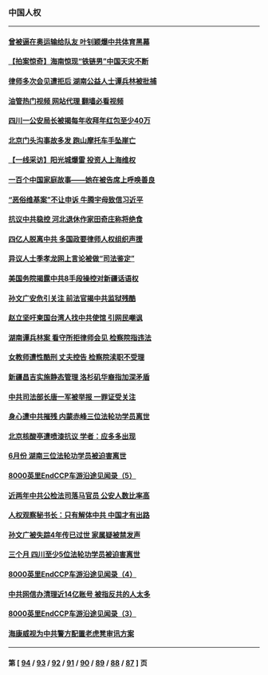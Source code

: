 ### 中国人权
---
#### [曾被逼在奥运输给队友 叶钊颖爆中共体育黑幕](../../pages/ncid278/n13811680.md?08290445) 
#### [【拍案惊奇】海南惊现“铁链男”中国天灾不断](../../pages/ncid278/n13810847.md?08290445) 
#### [律师多次会见遭拒后 湖南公益人士谭兵林被批捕](../../pages/ncid278/n13811523.md?08290445) 
#### [油管热门视频 网站代理 翻墙必看视频](http://209.222.30.114:81/youtube.html?08290445)
#### [四川一公安局长被揭每年收拜年红包至少40万](../../pages/ncid278/n13811488.md?08290445) 
#### [北京门头沟事故多发 跑山摩托车手坠崖亡](../../pages/ncid278/n13811392.md?08290445) 
#### [【一线采访】阳光城爆雷 投资人上海维权](../../pages/ncid278/n13810845.md?08290445) 
#### [一百个中国家庭故事——她在被告席上呼唤善良](../../pages/ncid278/n13805472.md?08290445) 
#### [“恶俗维基案”不让申诉 牛腾宇母致信习近平](../../pages/ncid278/n13810855.md?08290445) 
#### [抗议中共稳控 河北退休作家田奇庄称将绝食](../../pages/ncid278/n13810518.md?08290445) 
#### [四亿人脱离中共 多国政要律师人权组织声援](../../pages/ncid278/n13809722.md?08290445) 
#### [异议人士季孝龙网上言论被做“司法鉴定”](../../pages/ncid278/n13809434.md?08290445) 
#### [美国务院揭露中共8手段操控对新疆话语权](../../pages/ncid278/n13809373.md?08290445) 
#### [孙文广安危引关注 前法官揭中共监狱残酷](../../pages/ncid278/n13809359.md?08290445) 
#### [赵立坚吁柬国台湾人找中共使馆 引网民嘲讽](../../pages/ncid278/n13809349.md?08290445) 
#### [湖南谭兵林案 看守所拒律师会见 检察院指违法](../../pages/ncid278/n13809165.md?08290445) 
#### [女教师遭性酷刑 丈夫控告 检察院渎职不受理](../../pages/ncid278/n13808837.md?08290445) 
#### [新疆昌吉实施静态管理 洛杉矶华裔指加深矛盾](../../pages/ncid278/n13808820.md?08290445) 
#### [中共司法部长唐一军被举报 一罪证受关注](../../pages/ncid278/n13808229.md?08290445) 
#### [身心遭中共摧残 内蒙赤峰三位法轮功学员离世](../../pages/ncid278/n13808436.md?08290445) 
#### [北京核酸亭遭喷漆抗议 学者：应多多出现](../../pages/ncid278/n13808352.md?08290445) 
#### [6月份 湖南三位法轮功学员被迫害离世](../../pages/ncid278/n13807730.md?08290445) 
#### [8000英里EndCCP车游沿途见闻录（5）](../../pages/ncid278/n13807745.md?08290445) 
#### [近两年中共公检法司落马官员 公安人数比率高](../../pages/ncid278/n13807094.md?08290445) 
#### [人权观察秘书长：只有解体中共 中国才有出路](../../pages/ncid278/n13807770.md?08290445) 
#### [孙文广被失踪4年传已过世 家属疑被禁发声](../../pages/ncid278/n13807343.md?08290445) 
#### [三个月 四川至少5位法轮功学员被迫害离世](../../pages/ncid278/n13807221.md?08290445) 
#### [8000英里EndCCP车游沿途见闻录（4）](../../pages/ncid278/n13805546.md?08290445) 
#### [中共网信办清理近14亿账号 被指反共的人太多](../../pages/ncid278/n13806772.md?08290445) 
#### [8000英里EndCCP车游沿途见闻录（3）](../../pages/ncid278/n13805468.md?08290445) 
#### [海康威视为中共警方配置老虎凳审讯方案](../../pages/ncid278/n13798469.md?08290445) 

---
#### 第 [ [94](./94.md?08290445) / [93](./93.md?08290445) / [92](./92.md?08290445) / [91](./91.md?08290445) / [90](./90.md?08290445) / [89](./89.md?08290445) / [88](./88.md?08290445) / [87](./87.md?08290445) ] 页
